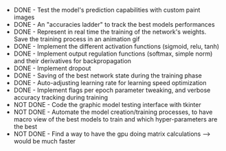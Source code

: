 * DONE - Test the model's prediction capabilities with custom paint images 
* DONE - An "accuracies ladder" to track the best models performances
* DONE - Represent in real time the training of the network's weights. Save the training process in an animation gif
* DONE - Implement the different activation functions (sigmoid, relu, tanh)
* DONE - Implement output regulation functions (softmax, simple norm) and their derivatives for backpropagation
* DONE - Implement dropout
* DONE - Saving of the best network state during the training phase
* DONE - Auto-adjusting learning rate for learning speed optimization
* DONE - Implement flags per epoch parameter tweaking, and verbose accuracy tracking during training
* NOT DONE - Code the graphic model testing interface with tkinter
* NOT DONE - Automate the model creation/training processes, to have macro view of the best models to train and which hyper-parameters are the best
* NOT DONE - Find a way to have the gpu doing matrix calculations --> would be much faster
